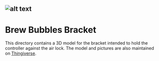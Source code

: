 ![alt text](https://www.brewbubbles.com/wp-content/uploads/2019/08/BB-full-logo.png "Brew Bubbles")
---

# Brew Bubbles Bracket

This directory contains a 3D model for the bracket intended to hold the controller against the air lock.  The model and pictures are also maintained on [Thingiverse](https://www.thingiverse.com/thing:4020905).

